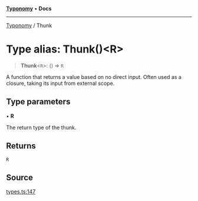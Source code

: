 [**Typonomy**](../README.md) • **Docs**

***

[Typonomy](../globals.md) / Thunk

# Type alias: Thunk()\<R\>

> **Thunk**\<`R`\>: () => `R`

A function that returns a value based on no direct input.
Often used as a closure, taking its input from external scope.

## Type parameters

• **R**

The return type of the thunk.

## Returns

`R`

## Source

[types.ts:147](https://github.com/softcraft-development/typonomy/blob/dfbcc96600b9b9b8c6faf47f3caef423e4f1568c/src/types.ts#L147)
